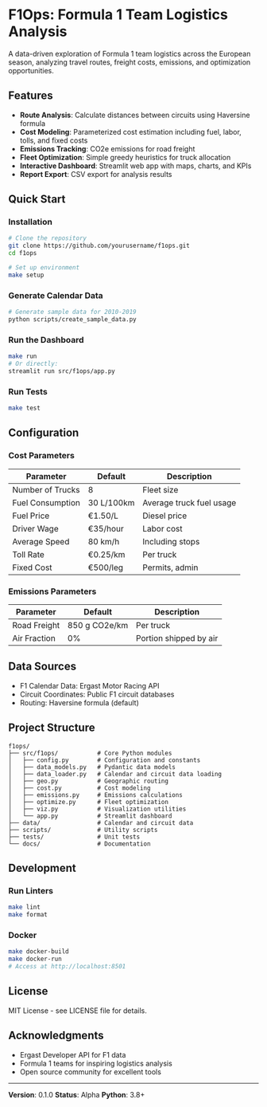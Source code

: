 # F1Ops: Formula 1 Team Logistics Analysis

A data-driven exploration of Formula 1 team logistics across the European season, analyzing travel routes, freight costs, emissions, and optimization opportunities.

## Features

- **Route Analysis**: Calculate distances between circuits using Haversine formula
- **Cost Modeling**: Parameterized cost estimation including fuel, labor, tolls, and fixed costs
- **Emissions Tracking**: CO2e emissions for road freight
- **Fleet Optimization**: Simple greedy heuristics for truck allocation
- **Interactive Dashboard**: Streamlit web app with maps, charts, and KPIs
- **Report Export**: CSV export for analysis results

## Quick Start

### Installation

```bash
# Clone the repository
git clone https://github.com/yourusername/f1ops.git
cd f1ops

# Set up environment
make setup
```

### Generate Calendar Data

```bash
# Generate sample data for 2010-2019
python scripts/create_sample_data.py
```

### Run the Dashboard

```bash
make run
# Or directly:
streamlit run src/f1ops/app.py
```

### Run Tests

```bash
make test
```

## Configuration

### Cost Parameters

| Parameter | Default | Description |
|-----------|---------|-------------|
| Number of Trucks | 8 | Fleet size |
| Fuel Consumption | 30 L/100km | Average truck fuel usage |
| Fuel Price | €1.50/L | Diesel price |
| Driver Wage | €35/hour | Labor cost |
| Average Speed | 80 km/h | Including stops |
| Toll Rate | €0.25/km | Per truck |
| Fixed Cost | €500/leg | Permits, admin |

### Emissions Parameters

| Parameter | Default | Description |
|-----------|---------|-------------|
| Road Freight | 850 g CO2e/km | Per truck |
| Air Fraction | 0% | Portion shipped by air |

## Data Sources

- F1 Calendar Data: Ergast Motor Racing API
- Circuit Coordinates: Public F1 circuit databases
- Routing: Haversine formula (default)

## Project Structure

```
f1ops/
├── src/f1ops/           # Core Python modules
│   ├── config.py        # Configuration and constants
│   ├── data_models.py   # Pydantic data models
│   ├── data_loader.py   # Calendar and circuit data loading
│   ├── geo.py           # Geographic routing
│   ├── cost.py          # Cost modeling
│   ├── emissions.py     # Emissions calculations
│   ├── optimize.py      # Fleet optimization
│   ├── viz.py           # Visualization utilities
│   └── app.py           # Streamlit dashboard
├── data/                # Calendar and circuit data
├── scripts/             # Utility scripts
├── tests/               # Unit tests
└── docs/                # Documentation
```

## Development

### Run Linters

```bash
make lint
make format
```

### Docker

```bash
make docker-build
make docker-run
# Access at http://localhost:8501
```

## License

MIT License - see LICENSE file for details.

## Acknowledgments

- Ergast Developer API for F1 data
- Formula 1 teams for inspiring logistics analysis
- Open source community for excellent tools

---

**Version**: 0.1.0
**Status**: Alpha
**Python**: 3.8+
